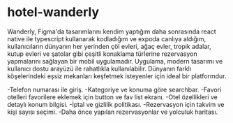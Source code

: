 # hotel-wanderly

Wanderly, Figma'da tasarımlarını kendim yaptığım daha sonrasında react native ile typescript kullanarak kodladığım ve expoda canlıya aldığım, kullanıcıların dünyanın her yerinden çöl evleri, ağaç evler, tropik adalar, kutup evleri ve şatolar gibi çeşitli konaklama türlerine rezervasyon yapmalarını sağlayan bir mobil uygulamadır. Uygulama, modern tasarımı ve kullanıcı dostu arayüzü ile rahatlıkla kullanılabilir. Dünyanın farklı köşelerindeki eşsiz mekanları keşfetmek isteyenler için ideal bir platformdur.

-Telefon numarası ile giriş.
-Kategoriye ve konuma göre searchbar.
-Favori otelleri favorilere eklemek için button ve fav list ekranı.
-Otel özellikleri ve detaylı konum bilgisi.
-İptal ve gizlilik politikası.
-Rezervasyon için takvim ve kişi sayısı seçimi.
-Daha önce yapılan rezervasyonlar ve yolculuk haritası.

